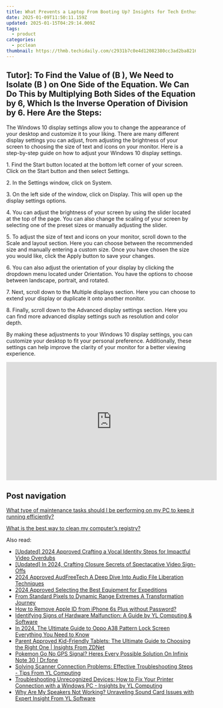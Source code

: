 ```yaml
---
title: What Prevents a Laptop From Booting Up? Insights for Tech Enthusiasts by YL Computing
date: 2025-01-09T11:50:11.159Z
updated: 2025-01-15T04:29:14.009Z
tags:
  - product
categories:
  - pcclean
thumbnail: https://thmb.techidaily.com/c2931b7c0e4d12082380cc3ad2ba8216e12e1526e01d0d5b5d3b87f43d01c2dd.jpg
---
```


## Tutor]: To Find the Value of \(B \), We Need to Isolate \(B \) on One Side of the Equation. We Can Do This by Multiplying Both Sides of the Equation by 6, Which Is the Inverse Operation of Division by 6. Here Are the Steps:

The Windows 10 display settings allow you to change the appearance of your desktop and customize it to your liking. There are many different display settings you can adjust, from adjusting the brightness of your screen to choosing the size of text and icons on your monitor. Here is a step-by-step guide on how to adjust your Windows 10 display settings. 

1\. Find the Start button located at the bottom left corner of your screen. Click on the Start button and then select Settings.

2\. In the Settings window, click on System.

3\. On the left side of the window, click on Display. This will open up the display settings options. 

4\. You can adjust the brightness of your screen by using the slider located at the top of the page. You can also change the scaling of your screen by selecting one of the preset sizes or manually adjusting the slider.

5\. To adjust the size of text and icons on your monitor, scroll down to the Scale and layout section. Here you can choose between the recommended size and manually entering a custom size. Once you have chosen the size you would like, click the Apply button to save your changes.

6\. You can also adjust the orientation of your display by clicking the dropdown menu located under Orientation. You have the options to choose between landscape, portrait, and rotated.

7\. Next, scroll down to the Multiple displays section. Here you can choose to extend your display or duplicate it onto another monitor.

8\. Finally, scroll down to the Advanced display settings section. Here you can find more advanced display settings such as resolution and color depth. 

By making these adjustments to your Windows 10 display settings, you can customize your desktop to fit your personal preference. Additionally, these settings can help improve the clarity of your monitor for a better viewing experience.

<!-- affiliate ads begin -->
<iframe width="560" height="315" src="https://www.youtube.com/embed/nlwr9LjJ-ng?si=I6UNAtfBkY2FTceu" title="YouTube video player" frameborder="0" allow="accelerometer; autoplay; clipboard-write; encrypted-media; gyroscope; picture-in-picture; web-share" referrerpolicy="strict-origin-when-cross-origin" allowfullscreen></iframe>
<!-- affiliate ads end -->

## Post navigation

[What type of maintenance tasks should I be performing on my PC to keep it running efficiently?](https://tools.techidaily.com/pcclean/products/)

[What is the best way to clean my computer’s registry?](https://tools.techidaily.com/pcclean/products/)

<ins class="adsbygoogle"
     style="display:block"
     data-ad-format="autorelaxed"
     data-ad-client="ca-pub-7571918770474297"
     data-ad-slot="1223367746"></ins>

<ins class="adsbygoogle"
     style="display:block"
     data-ad-client="ca-pub-7571918770474297"
     data-ad-slot="8358498916"
     data-ad-format="auto"
     data-full-width-responsive="true"></ins>

<span class="atpl-alsoreadstyle">Also read:</span>
<div><ul>
<li><a href="https://screen-activity-recording.techidaily.com/updated-2024-approved-crafting-a-vocal-identity-steps-for-impactful-video-overdubs/"><u>[Updated] 2024 Approved Crafting a Vocal Identity Steps for Impactful Video Overdubs</u></a></li>
<li><a href="https://facebook-video-share.techidaily.com/updated-in-2024-crafting-closure-secrets-of-spectacative-video-sign-offs/"><u>[Updated] In 2024, Crafting Closure Secrets of Spectacative Video Sign-Offs</u></a></li>
<li><a href="https://extra-resources.techidaily.com/2024-approved-audfreetech-a-deep-dive-into-audio-file-liberation-techniques/"><u>2024 Approved AudFreeTech A Deep Dive Into Audio File Liberation Techniques</u></a></li>
<li><a href="https://extra-guidance.techidaily.com/2024-approved-selecting-the-best-equipment-for-expeditions/"><u>2024 Approved Selecting the Best Equipment for Expeditions</u></a></li>
<li><a href="https://fox-links.techidaily.com/from-standard-pixels-to-dynamic-range-extremes-a-transformation-journey/"><u>From Standard Pixels to Dynamic Range Extremes A Transformation Journey</u></a></li>
<li><a href="https://apple-account.techidaily.com/how-to-remove-apple-id-from-iphone-6s-plus-without-password-by-drfone-ios/"><u>How to Remove Apple ID from iPhone 6s Plus without Password?</u></a></li>
<li><a href="https://discover-alternatives.techidaily.com/identifying-signs-of-hardware-malfunction-a-guide-by-yl-computing-and-software/"><u>Identifying Signs of Hardware Malfunction: A Guide by YL Computing & Software</u></a></li>
<li><a href="https://android-unlock.techidaily.com/in-2024-the-ultimate-guide-to-oppo-a38-pattern-lock-screen-everything-you-need-to-know-by-drfone-android/"><u>In 2024, The Ultimate Guide to Oppo A38 Pattern Lock Screen Everything You Need to Know</u></a></li>
<li><a href="https://techno-recovery.techidaily.com/parent-approved-kid-friendly-tablets-the-ultimate-guide-to-choosing-the-right-one-insights-from-zdnet/"><u>Parent Approved Kid-Friendly Tablets: The Ultimate Guide to Choosing the Right One | Insights From ZDNet</u></a></li>
<li><a href="https://android-pokemon-go.techidaily.com/pokemon-go-no-gps-signal-heres-every-possible-solution-on-infinix-note-30-drfone-by-drfone-virtual-android/"><u>Pokemon Go No GPS Signal? Heres Every Possible Solution On Infinix Note 30 | Dr.fone</u></a></li>
<li><a href="https://discover-alternatives.techidaily.com/solving-scanner-connection-problems-effective-troubleshooting-steps-tips-from-yl-computing/"><u>Solving Scanner Connection Problems: Effective Troubleshooting Steps - Tips From YL Computing</u></a></li>
<li><a href="https://discover-alternatives.techidaily.com/troubleshooting-unrecognized-devices-how-to-fix-your-printer-connection-with-a-windows-pc-insights-by-yl-computing/"><u>Troubleshooting Unrecognized Devices: How to Fix Your Printer Connection with a Windows PC - Insights by YL Computing</u></a></li>
<li><a href="https://discover-alternatives.techidaily.com/why-are-my-speakers-not-working-unraveling-sound-card-issues-with-expert-insight-from-yl-software/"><u>Why Are My Speakers Not Working? Unraveling Sound Card Issues with Expert Insight From YL Software</u></a></li>
</ul></div>

